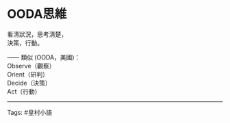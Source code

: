 # OODA思維

看清狀況，思考清楚，  
決策，行動。

—— 類似 (OODA，美國)：  
Observe（觀察）  
Orient（研判）  
Decide（決策）  
Act（行動）

---

Tags: #皇村小語